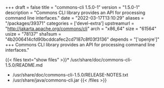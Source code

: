 +++
draft = false
title = "commons-cli 1.5.0-1"
version = "1.5.0-1"
description = "Commons CLI library provides an API for processing command line interfaces."
date = "2022-03-17T13:10:29"
aliases = "/packages/39371"
categories = ['devel-extra']
upstreamurl = "http://jakarta.apache.org/commons/cli"
arch = "x86_64"
size = "61564"
usize = "78137"
sha1sum = "4b2006414cfd90bcddcafec2cd7187c8f03f3136"
depends = "['openjre']"
+++
Commons CLI library provides an API for processing command line interfaces."

{{< files text="show files" >}}* /usr/share/doc/commons-cli-1.5.0/README.md
* /usr/share/doc/commons-cli-1.5.0/RELEASE-NOTES.txt
* /usr/share/java/commons-cli.jar
{{< /files >}}